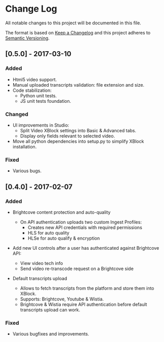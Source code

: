 # Change Log

All notable changes to this project will be documented in this file.

The format is based on [Keep a Changelog](http://keepachangelog.com/)
and this project adheres to [Semantic Versioning](http://semver.org/).

## [0.5.0] - 2017-03-10

### Added

- Html5 video support.
- Manual uploaded transcripts validation: file extension and size.
- Code stabilization:
  - Python unit tests.
  - JS unit tests foundation.

### Changed

- UI improvements in Studio:
  - Split Video XBlock settings into Basic & Advanced tabs.
  - Display only fields relevant to selected video.
- Move all python dependencies into setup.py to simplify XBlock installation.

### Fixed

- Various bugs.

## [0.4.0] - 2017-02-07

### Added

- Brightcove content protection and auto-quality
  - On API authentication uploads two custom Ingest Profiles:
    - Creates new API credentials with required permissions
    - HLS for auto quality
    - HLSe for auto qualify & encryption

- Add new UI controls after a user has authenticated against Brightcove API:
  - View video tech info
  - Send video re-transcode request on a Brightcove side

- Default transcripts upload
  - Allows to fetch transcripts from the platform and store them into XBlock.
  - Supports: Brightcove, Youtube & Wistia.
  - Brightcove & Wistia require API authentication before default transcripts
  upload can work.

### Fixed

- Various bugfixes and improvements.
